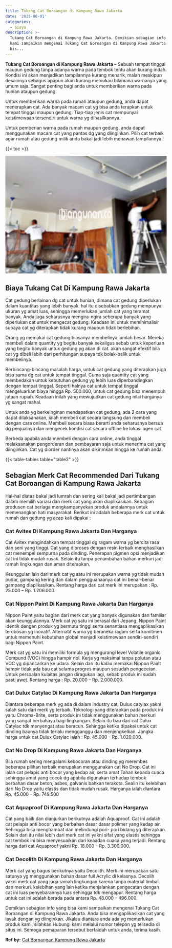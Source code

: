 ```yaml
---
title: Tukang Cat Boroangan di Kampung Rawa Jakarta
date: '2025-08-01'
categories:
  - biaya
description: >-
  Tukang Cat Boroangan di Kampung Rawa Jakarta. Demikian sebagian info yang bisa
  kami sampaikan mengenai Tukang Cat Boroangan di Kampung Rawa Jakarta. Anda
  bis...
---
```


**Tukang Cat Boroangan di Kampung Rawa Jakarta** – Sebuah tempat tinggal maupun gedung tanpa adanya warna pada tembok tentu akan kurang indah. Kondisi ini akan menjadikan tampilannya kurang menarik, malah meskipun desainnya sebagus apapun akan kurang memukau bilamana warnanya yang umum saja. Sangat penting bagi anda untuk memberikan warna pada hunian ataupun gedung.

Untuk memberikan warna pada rumah ataupun gedung, anda dapat menerapkan cat. Ada banyak macam cat yg bisa anda terapkan untuk tempat tinggal maupun gedung. Tiap-tiap jenis cat mempunyai keistimewaan tersendiri untuk warna yg dihasilkannya.

Untuk pemberian warna pada rumah maupun gedung, anda dapat menggunakan macam cat yang pantas dg yang diinginkan. Pilih cat terbaik agar rumah atau gedung milik anda bakal jadi lebih menawan tampilannya.

{{< toc >}}

![Tukang Cat Boroangan di Kampung Rawa Jakarta](/images/jasa-cat-murah27.png)

## Biaya Tukang Cat Di Kampung Rawa Jakarta

Cat gedung berlainan dg cat untuk hunian, dimana cat gedung diperlukan dalam kuantitas yang lebih banyak. hal itu disebabkan gedung mempunyai ukuran yg amat luas, sehingga memerlukan jumlah cat yang teramat banyak. Anda juga seharusnya mengira-ngira seberapa banyak yang diperlukan cat untuk mengecat gedung. Keadaan ini untuk meminimalisir supaya cat yg diterapkan tidak kurang maupun tidak berlebihan.

Orang yg memakai cat gedung biasanya membelinya jumlah besar. Mereka membeli dalam quantity yg begitu banyak sekaligus sebab untuk keperluan yang begitu banyak untuk gedung yg akan di cat. akan sangat efektif bila cat yg dibeli lebih dari perhitungan supaya tdk bolak-balik untuk membelinya.

Berbincang-bincang masalah harga, untuk cat gedung yang diterapkan juga bisa sama dg cat untuk tempat tinggal. Cuma saja quantity cat yang membedakan untuk kebutuhan gedung yg lebih luas diperbandingkan dengan tempat tinggal. Seperti halnya cat untuk tempat tinggal mengeluarkan biaya hingga Rp. 500.000, untuk cat gedung bisa menempuh jutaan rupiah. Keadaan inilah yang mewujudkan cat gedung nilai harganya yg sangat mahal.

Untuk anda yg berkeinginan mendapatkan cat gedung, ada 2 cara yang dapat dilaksanakan, ialah membeli cat secara langsung dan membeli dengan cara online. Membeli secara biasa berarti anda seharusnya bersua dg penjualnya dan mengecek kondisi cat secara offline ke lokasi agen cat.

Berbeda apabila anda membeli dengan cara online, anda tinggal melaksanakan pengorderan dan pembayaran saja untuk menerima cat yang diinginkan. Cat yg diorder nantinya akan dikirimkan hingga ke rumah anda.

{{< table-tables table="table2" >}}

## Sebagian Merk Cat Recommended Dari Tukang Cat Boroangan di Kampung Rawa Jakarta

Hal-hal diatas bakal jadi lumrah dan sering kali bakal jadi pertimbangan dalam memilih variasi dan merk cat yang akan diaplikasikan. Sebagian produsen cat berlaga mengkampanyekan produk andalannya untuk memenangkan hati masyarakat. Berikut ini adalah beberapa merk cat untuk rumah dan gedung yg acap kali dipakai :

### Cat Avitex Di Kampung Rawa Jakarta Dan Harganya

Cat Avitex mengindahkan tempat tinggal dg ragam warna yg bercita rasa dan seni yang tinggi. Cat yang diproses dengan resin terbaik menghasilkan cat menempel sempurna pada dinding. Penerapan pigmen opsi menjadikan cat ini tidak mudah rusak. Selain itu tanpa penambahan bahan merkuri jadi ramah lingkungan dan aman diterapkan.

Keunggulan lain dari merk cat yg satu ini merupakan warna yg tidak mudah pudar, gampang kering dan dalam pengguanaanya cat ini benar-benar gampang diaplikasikan. Rentang harga dari cat merk ini merupakan : Rp. 25.000 – Rp. 1.206.000.

### Cat Nippon Paint Di Kampung Rawa Jakarta Dan Harganya

Nippon Paint yaitu bagian dari merk cat yang banyak digunakan dan familiar akan keunggulannya. Merk cat yg satu ini berasal dari Jepang, Nippon Paint identik dengan produk yg bermutu tinggi serta senantiasa mengaplikasikan terobosan yg inovatif. Alternatif warna yg beraneka ragam serta komitmen untuk memenuhi kebutuhan global menjadi keistimewaan sendiri-sendiri bagi Nippon Paint.

Merk cat yg satu ini memiliki formula yg mengurangi level Volatile organic Compund (VOC) hingga hampir nol. Kerja yg maksimal tanpa polutan atau VOC yg dipancarkan ke udara. Selain dari itu kalau memakai Nippon Paint hampir tidak ada bau cat selama progres maupun sesudah pengecetan. Untuk persoalan kulaitas jangan diragukan lagi, sebab produk ini sudah pasti awet. Rentang harga : Rp. 20.000 – Rp. 2.000.000.

### Cat Dulux Catylac Di Kampung Rawa Jakarta Dan Harganya

Diantara beberapa merk yg ada di dalam industry cat, Dulux catylax yakni salah satu dari merk yg terbaik. Teknologi yang diterapkan pada produk ini yaitu Chroma-Brite, serta produk ini tidak menggunakan bahan merkuri yang sangat berbahaya bagi lingkungan. Selain itu bau dari cat Dulux Catylac tdk menyengat atau beracun. Sehingga ketika dipakai untuk cat dinding baunya tidak terlalu mengganggu dan menjengkelkan. Jangka harga untuk cat Dulux Catylac ialah : Rp. 45.000 – Rp. 1.020.000.

### Cat No Drop Di Kampung Rawa Jakarta Dan Harganya

Bila rumah sering mengalami kebocoran atau dinding yg merembes beberapa pilihan terbaik merupakan menggunakan cat No Drop. Cat ini ialah cat pelapis anti bocor yang kedap air, serta amat Tahan kepada cuaca sehingga amat yang cocok dg apabila digunakan terhadap tembok berbahan dasar beton, asbes, galvanis bahkan terakota. Sealin itu kelebihan dari No Drop yaitu elastis dan tidak mudah rusak. Harganya ialah diantara Rp. 45.000 – Rp. 749.500

### Cat Aquaproof Di Kampung Rawa Jakarta Dan Harganya

Cat yang baik dan dianjurkan berikutnya adalah Aquaproof. Cat ini adalah cat pelapis anti bocor yang berbahan dasar dasar polimer yang kedap air. Sehingga bisa menghambat dan melindungi pori- pori bidang yg diterapkan. Selain dari itu nilai lebih dari merk cat ini yakni sifat yang elastis sehingga cat tembok ini bisa menyesuaikan dari keaadan cuaca yang terjadi. Rentang harga dari cat Aquaproof yakni Rp. 18.000 – Rp. 3.300.000.

### Cat Decolith Di Kampung Rawa Jakarta Dan Harganya

Merk cat yang bagus berikutnya yaitu Decolith. Merk ini merupakan satu satunya yg menggunakan bahan dasar full Acrylic di kelasnya. Decolih yakni merk cat yang juga ramah lingkungan karena tanpa material timbal dan merkuri. kelebihan yang lain ketika menjalankan pengecatan dengan cat ini luas penyebarannya luas sehingga tdk mengapur. Rentang harga untuk cat ini adalah berada pada antara Rp. 48.000 – 496.000.

Demikian sebagian info yang bisa kami sampaikan mengenai Tukang Cat Boroangan di Kampung Rawa Jakarta. Anda bisa mengaplikasikan cat yang layak dengan yg diinginkan. Jikalau diantara anda ada yg memerlukan produk kami, silahkan Hubungi kami melalui nomor telepon yg tersedia di situs ini. Semoga pemaparan tersebut berfaidah untuk anda, terima kasih.

**Ref by:** [Cat Boroangan Kampung Rawa Jakarta](https://id.wikipedia.org/wiki/Cat)
